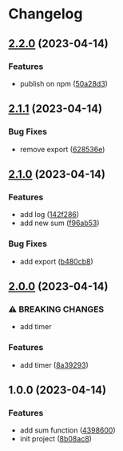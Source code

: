 # Changelog

## [2.2.0](https://github.com/julianosirtori/poc-release-please-action/compare/v2.1.1...v2.2.0) (2023-04-14)


### Features

* publish on npm ([50a28d3](https://github.com/julianosirtori/poc-release-please-action/commit/50a28d32d464299d0e78bf7873b660e08d99d839))

## [2.1.1](https://github.com/julianosirtori/poc-release-please-action/compare/v2.1.0...v2.1.1) (2023-04-14)


### Bug Fixes

* remove export ([628536e](https://github.com/julianosirtori/poc-release-please-action/commit/628536eaae9399282b71393423c95de2be2150ed))

## [2.1.0](https://github.com/julianosirtori/poc-release-please-action/compare/v2.0.0...v2.1.0) (2023-04-14)


### Features

* add log ([142f286](https://github.com/julianosirtori/poc-release-please-action/commit/142f2866d451c610e1fb3f2b74e27b1308ff4e65))
* add new sum ([f96ab53](https://github.com/julianosirtori/poc-release-please-action/commit/f96ab53b0a93623aca365018345ce8134940d56e))


### Bug Fixes

* add export ([b480cb8](https://github.com/julianosirtori/poc-release-please-action/commit/b480cb87a3d5e452241c6ee67ef464d299620f17))

## [2.0.0](https://github.com/julianosirtori/poc-release-please-action/compare/v1.0.0...v2.0.0) (2023-04-14)


### ⚠ BREAKING CHANGES

* add timer

### Features

* add timer ([8a39293](https://github.com/julianosirtori/poc-release-please-action/commit/8a39293414afc8982d9d322f96a46ebbf93d54b2))

## 1.0.0 (2023-04-14)


### Features

* add sum function ([4398600](https://github.com/julianosirtori/poc-release-please-action/commit/4398600943b4253c90a4ebdc9bbeee17c708aa00))
* init project ([8b08ac8](https://github.com/julianosirtori/poc-release-please-action/commit/8b08ac847ca4b0bc37d5892725adcba3671ab711))
